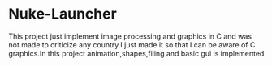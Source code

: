 # Nuke-Launcher
This project just implement image processing and graphics in C and was not made to criticize any country.I just made it so that I can be aware of C graphics.In this project animation,shapes,filing and basic gui is implemented
